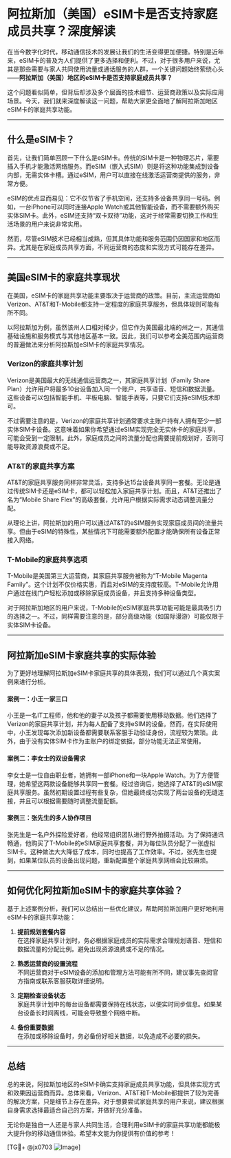 # 阿拉斯加（美国）eSIM卡是否支持家庭成员共享？深度解读

在当今数字化时代，移动通信技术的发展让我们的生活变得更加便捷。特别是近年来，eSIM卡的普及为人们提供了更多选择和便利。不过，对于很多用户来说，尤其是那些需要与家人共同使用流量或通话服务的人群，一个关键问题始终萦绕心头——**阿拉斯加（美国）地区的eSIM卡是否支持家庭成员共享？**

这个问题看似简单，但背后却涉及多个层面的技术细节、运营商政策以及实际应用场景。今天，我们就来深度解读这一问题，帮助大家更全面地了解阿拉斯加地区eSIM卡的家庭共享功能。

---

## 什么是eSIM卡？

首先，让我们简单回顾一下什么是eSIM卡。传统的SIM卡是一种物理芯片，需要插入手机才能激活网络服务。而eSIM（嵌入式SIM）则是将这种功能集成到设备内部，无需实体卡槽。通过eSIM，用户可以直接在线激活运营商提供的服务，非常方便。

eSIM的优点显而易见：它不仅节省了手机空间，还支持多设备共享同一号码。例如，一台iPhone可以同时连接Apple Watch或其他智能设备，而不需要额外购买实体SIM卡。此外，eSIM还支持“双卡双待”功能，这对于经常需要切换工作和生活场景的用户来说非常实用。

然而，尽管eSIM技术已经相当成熟，但其具体功能和服务范围仍因国家和地区而异。尤其是在家庭成员共享方面，不同运营商的态度和实现方式可能存在差异。

---

## 美国eSIM卡的家庭共享现状

在美国，eSIM卡的家庭共享功能主要取决于运营商的政策。目前，主流运营商如Verizon、AT&T和T-Mobile都支持一定程度的家庭共享服务，但具体规则可能有所不同。

以阿拉斯加为例，虽然该州人口相对稀少，但它作为美国最北端的州之一，其通信基础设施和服务模式与其他地区基本一致。因此，我们可以参考全美范围内运营商的普遍做法来分析阿拉斯加eSIM卡的家庭共享情况。

### Verizon的家庭共享计划

Verizon是美国最大的无线通信运营商之一，其家庭共享计划（Family Share Plan）允许用户将最多10台设备加入同一个账户，共享语音、短信和数据流量。这些设备可以包括智能手机、平板电脑、智能手表等，只要它们支持eSIM技术即可。

不过需要注意的是，Verizon的家庭共享计划通常要求主账户持有人拥有至少一部实体SIM卡设备。这意味着如果你希望通过eSIM实现完全无实体卡的家庭共享，可能会受到一定限制。此外，家庭成员之间的流量分配也需要提前规划好，否则可能导致资源浪费或不足。

### AT&T的家庭共享方案

AT&T的家庭共享服务同样非常灵活，支持多达15台设备共享同一套餐。无论是通过传统SIM卡还是eSIM卡，都可以轻松加入家庭共享计划。而且，AT&T还推出了名为“Mobile Share Flex”的高级套餐，允许用户根据实际需求动态调整流量分配。

从理论上讲，阿拉斯加的用户可以通过AT&T的eSIM服务实现家庭成员间的流量共享。但由于eSIM的特殊性，某些情况下可能需要额外配置才能确保所有设备正常接入网络。

### T-Mobile的家庭共享选项

T-Mobile是美国第三大运营商，其家庭共享服务被称为“T-Mobile Magenta Family”。这个计划不仅价格实惠，而且对eSIM的支持度较高。T-Mobile允许用户通过在线门户轻松添加或移除家庭成员设备，并且支持多种设备类型。

对于阿拉斯加地区的用户来说，T-Mobile的eSIM家庭共享功能可能是最具吸引力的选择之一。不过，同样需要注意的是，部分高级功能（如国际漫游）可能仅限于实体SIM卡设备。

---

## 阿拉斯加eSIM卡家庭共享的实际体验

为了更好地理解阿拉斯加eSIM卡家庭共享的具体表现，我们可以通过几个真实案例来进行分析。

#### 案例一：小王一家三口

小王是一名IT工程师，他和他的妻子以及孩子都需要使用移动数据。他们选择了Verizon的家庭共享计划，并为每人配备了支持eSIM的设备。然而，在实际使用中，小王发现每次添加新设备都需要联系客服手动验证身份，流程较为繁琐。此外，由于没有实体SIM卡作为主账户的绑定依据，部分功能无法正常使用。

#### 案例二：李女士的双设备需求

李女士是一位自由职业者，她拥有一部iPhone和一块Apple Watch。为了方便管理，她希望这两款设备能够共享同一套餐。经过咨询后，她选择了AT&T的eSIM家庭共享服务。虽然初期设置过程有些复杂，但她最终成功实现了两台设备的无缝连接，并且可以根据需要随时调整流量配额。

#### 案例三：张先生的多人协作项目

张先生是一名户外探险爱好者，他经常组织团队进行野外拍摄活动。为了保持通讯畅通，他购买了T-Mobile的eSIM家庭共享套餐，并为每位队员分配了一张虚拟SIM卡。这种做法大大降低了成本，同时也提高了工作效率。不过，张先生也提到，如果某位队员的设备出现问题，重新配置整个家庭共享网络会比较麻烦。

---

## 如何优化阿拉斯加eSIM卡的家庭共享体验？

基于上述案例分析，我们可以总结出一些优化建议，帮助阿拉斯加用户更好地利用eSIM卡的家庭共享功能：

1. **提前规划套餐内容**  
   在选择家庭共享计划时，务必根据家庭成员的实际需求合理规划语音、短信和数据流量的分配比例。避免出现资源浪费或不足的情况。

2. **熟悉运营商的设置流程**  
   不同运营商对于eSIM设备的添加和管理方法可能有所不同，建议事先查阅官方指南或联系客服获取详细说明。

3. **定期检查设备状态**  
   家庭共享计划中的每台设备都需要保持在线状态，以便实时同步信息。如果某台设备长时间离线，可能会导致整个网络中断。

4. **备份重要数据**  
   在添加或移除设备时，务必备份好相关数据，以免造成不必要的损失。

---

## 总结

总的来说，阿拉斯加地区的eSIM卡确实支持家庭成员共享功能，但具体实现方式和效果因运营商而异。总体来看，Verizon、AT&T和T-Mobile都提供了较为完善的解决方案，只是细节上存在差异。对于想要尝试家庭共享的用户来说，建议根据自身需求选择最适合自己的方案，并做好充分准备。

无论你是独自一人还是与家人共同生活，合理利用eSIM卡的家庭共享功能都能极大提升你的移动通信体验。希望本文能为你提供有价值的参考！

[TG💪+ @jx0703 ![Image](https://github.com/user-attachments/assets/dbca1d08-cadb-493c-b0ec-ad6f7a83f270)]